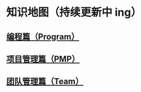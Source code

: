 # 知识地图（持续更新中 ing）

## [编程篇（Program）](program/README.md)

## [项目管理篇（PMP）](pmp/README.md)

## [团队管理篇（Team）](team/README.md)
